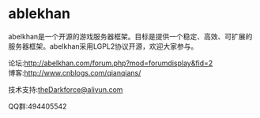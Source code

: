 # ablekhan
abelkhan是一个开源的游戏服务器框架。目标是提供一个稳定、高效、可扩展的服务器框架。abelkhan采用LGPL2协议开源，欢迎大家参与。

论坛:http://abelkhan.com/forum.php?mod=forumdisplay&fid=2  
博客:http://www.cnblogs.com/qianqians/  
  
技术支持:theDarkforce@aliyun.com  
  
QQ群:494405542
